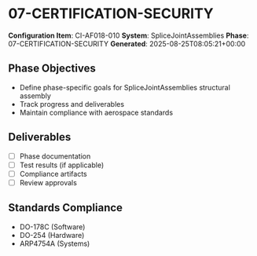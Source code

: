 # 07-CERTIFICATION-SECURITY

**Configuration Item**: CI-AF018-010
**System**: SpliceJointAssemblies
**Phase**: 07-CERTIFICATION-SECURITY
**Generated**: 2025-08-25T08:05:21+00:00

## Phase Objectives
- Define phase-specific goals for SpliceJointAssemblies structural assembly
- Track progress and deliverables
- Maintain compliance with aerospace standards

## Deliverables
- [ ] Phase documentation
- [ ] Test results (if applicable)
- [ ] Compliance artifacts
- [ ] Review approvals

## Standards Compliance
- DO-178C (Software)
- DO-254 (Hardware)
- ARP4754A (Systems)

